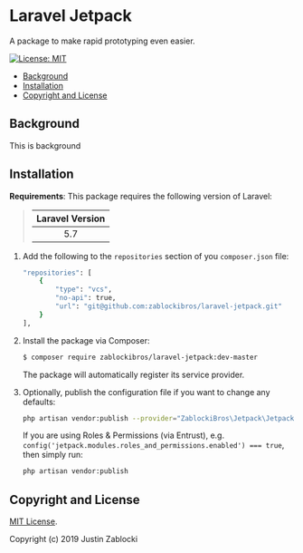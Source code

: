 # Laravel Jetpack

A package to make rapid prototyping even easier.

[![License: MIT](https://img.shields.io/badge/License-MIT-brightgreen.svg?style=flat-square)](https://opensource.org/licenses/MIT)

* [Background](#background)
* [Installation](#installation)
* [Copyright and License](#copyright-and-license)


## Background

This is background

## Installation

**Requirements**: This package requires the following version of Laravel:
> 
> | Laravel Version |
> |:---------------:|
> |       5.7       |

1. Add the following to the `repositories` section of you `composer.json` file:

    ```sh
    "repositories": [
        {
            "type": "vcs",
            "no-api": true,
            "url": "git@github.com:zablockibros/laravel-jetpack.git"
        }
    ],
    ```
    
2. Install the package via Composer:

    ```sh
    $ composer require zablockibros/laravel-jetpack:dev-master
    ```

    The package will automatically register its service provider.

3. Optionally, publish the configuration file if you want to change any defaults:

    ```sh
    php artisan vendor:publish --provider="ZablockiBros\Jetpack\JetpackServiceProvider"
    ```
    If you are using Roles & Permissions (via Entrust), e.g. `config('jetpack.modules.roles_and_permissions.enabled') === true`, then simply run:
    ```sh
    php artisan vendor:publish
    ```

## Copyright and License

[MIT License](LICENSE.md).

Copyright (c) 2019 Justin Zablocki
